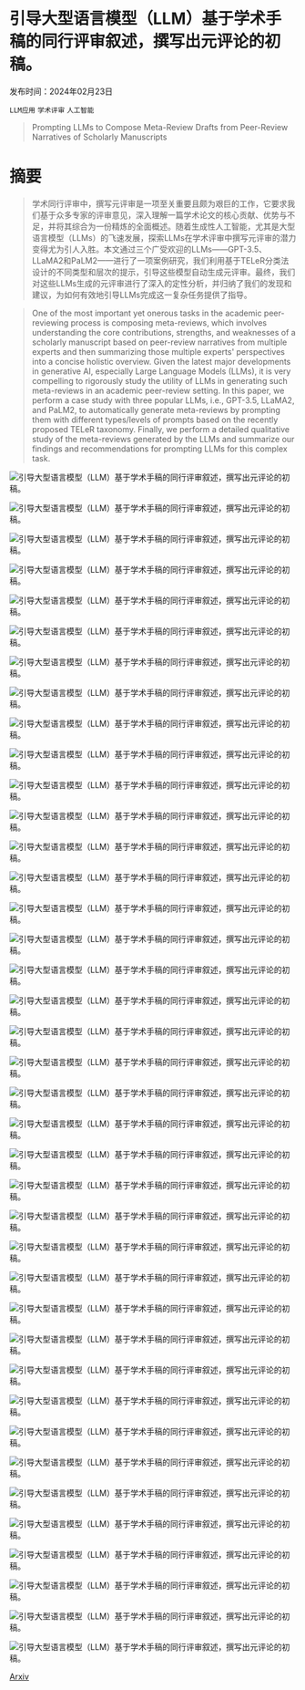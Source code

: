 # 引导大型语言模型（LLM）基于学术手稿的同行评审叙述，撰写出元评论的初稿。

发布时间：2024年02月23日

`LLM应用` `学术评审` `人工智能`

> Prompting LLMs to Compose Meta-Review Drafts from Peer-Review Narratives of Scholarly Manuscripts

# 摘要

> 学术同行评审中，撰写元评审是一项至关重要且颇为艰巨的工作，它要求我们基于众多专家的评审意见，深入理解一篇学术论文的核心贡献、优势与不足，并将其综合为一份精炼的全面概述。随着生成性人工智能，尤其是大型语言模型（LLMs）的飞速发展，探索LLMs在学术评审中撰写元评审的潜力变得尤为引人入胜。本文通过三个广受欢迎的LLMs——GPT-3.5、LLaMA2和PaLM2——进行了一项案例研究，我们利用基于TELeR分类法设计的不同类型和层次的提示，引导这些模型自动生成元评审。最终，我们对这些LLMs生成的元评审进行了深入的定性分析，并归纳了我们的发现和建议，为如何有效地引导LLMs完成这一复杂任务提供了指导。

> One of the most important yet onerous tasks in the academic peer-reviewing process is composing meta-reviews, which involves understanding the core contributions, strengths, and weaknesses of a scholarly manuscript based on peer-review narratives from multiple experts and then summarizing those multiple experts' perspectives into a concise holistic overview. Given the latest major developments in generative AI, especially Large Language Models (LLMs), it is very compelling to rigorously study the utility of LLMs in generating such meta-reviews in an academic peer-review setting. In this paper, we perform a case study with three popular LLMs, i.e., GPT-3.5, LLaMA2, and PaLM2, to automatically generate meta-reviews by prompting them with different types/levels of prompts based on the recently proposed TELeR taxonomy. Finally, we perform a detailed qualitative study of the meta-reviews generated by the LLMs and summarize our findings and recommendations for prompting LLMs for this complex task.

![引导大型语言模型（LLM）基于学术手稿的同行评审叙述，撰写出元评论的初稿。](../../..//opt/data/Projects/HuggingArxiv/paper_images/2402.15589/Prompt_taxonomy.png)

![引导大型语言模型（LLM）基于学术手稿的同行评审叙述，撰写出元评论的初稿。](../../..//opt/data/Projects/HuggingArxiv/paper_images/2402.15589/CC-PR-P1.png)

![引导大型语言模型（LLM）基于学术手稿的同行评审叙述，撰写出元评论的初稿。](../../..//opt/data/Projects/HuggingArxiv/paper_images/2402.15589/CC-PR-P2.png)

![引导大型语言模型（LLM）基于学术手稿的同行评审叙述，撰写出元评论的初稿。](../../..//opt/data/Projects/HuggingArxiv/paper_images/2402.15589/CC-PR-P3.png)

![引导大型语言模型（LLM）基于学术手稿的同行评审叙述，撰写出元评论的初稿。](../../..//opt/data/Projects/HuggingArxiv/paper_images/2402.15589/CC-PR-P4.png)

![引导大型语言模型（LLM）基于学术手稿的同行评审叙述，撰写出元评论的初稿。](../../..//opt/data/Projects/HuggingArxiv/paper_images/2402.15589/CC-PR-P1-4-A.png)

![引导大型语言模型（LLM）基于学术手稿的同行评审叙述，撰写出元评论的初稿。](../../..//opt/data/Projects/HuggingArxiv/paper_images/2402.15589/CC-PR-P1-4-AL.png)

![引导大型语言模型（LLM）基于学术手稿的同行评审叙述，撰写出元评论的初稿。](../../..//opt/data/Projects/HuggingArxiv/paper_images/2402.15589/CC-PR-P1-4-ALL.png)

![引导大型语言模型（LLM）基于学术手稿的同行评审叙述，撰写出元评论的初稿。](../../..//opt/data/Projects/HuggingArxiv/paper_images/2402.15589/CS-PR-P1-4-A.png)

![引导大型语言模型（LLM）基于学术手稿的同行评审叙述，撰写出元评论的初稿。](../../..//opt/data/Projects/HuggingArxiv/paper_images/2402.15589/CS-PR-P1-4-AL.png)

![引导大型语言模型（LLM）基于学术手稿的同行评审叙述，撰写出元评论的初稿。](../../..//opt/data/Projects/HuggingArxiv/paper_images/2402.15589/CW-PR-P1-4-A.png)

![引导大型语言模型（LLM）基于学术手稿的同行评审叙述，撰写出元评论的初稿。](../../..//opt/data/Projects/HuggingArxiv/paper_images/2402.15589/CW-PR-P1-4-AL.png)

![引导大型语言模型（LLM）基于学术手稿的同行评审叙述，撰写出元评论的初稿。](../../..//opt/data/Projects/HuggingArxiv/paper_images/2402.15589/CSu-PR-P1-4-A.png)

![引导大型语言模型（LLM）基于学术手稿的同行评审叙述，撰写出元评论的初稿。](../../..//opt/data/Projects/HuggingArxiv/paper_images/2402.15589/CSu-PR-P1-4-AL.png)

![引导大型语言模型（LLM）基于学术手稿的同行评审叙述，撰写出元评论的初稿。](../../..//opt/data/Projects/HuggingArxiv/paper_images/2402.15589/MR-PR-P1-4-A.png)

![引导大型语言模型（LLM）基于学术手稿的同行评审叙述，撰写出元评论的初稿。](../../..//opt/data/Projects/HuggingArxiv/paper_images/2402.15589/MR-PR-P1-4-AL.png)

![引导大型语言模型（LLM）基于学术手稿的同行评审叙述，撰写出元评论的初稿。](../../..//opt/data/Projects/HuggingArxiv/paper_images/2402.15589/CS-PR-P1-4-ALL.png)

![引导大型语言模型（LLM）基于学术手稿的同行评审叙述，撰写出元评论的初稿。](../../..//opt/data/Projects/HuggingArxiv/paper_images/2402.15589/CW-PR-P1-4-ALL.png)

![引导大型语言模型（LLM）基于学术手稿的同行评审叙述，撰写出元评论的初稿。](../../..//opt/data/Projects/HuggingArxiv/paper_images/2402.15589/CSu-PR-P1-4-ALL.png)

![引导大型语言模型（LLM）基于学术手稿的同行评审叙述，撰写出元评论的初稿。](../../..//opt/data/Projects/HuggingArxiv/paper_images/2402.15589/MR-PR-P1-4-ALL.png)

![引导大型语言模型（LLM）基于学术手稿的同行评审叙述，撰写出元评论的初稿。](../../..//opt/data/Projects/HuggingArxiv/paper_images/2402.15589/CS-PR-P1.png)

![引导大型语言模型（LLM）基于学术手稿的同行评审叙述，撰写出元评论的初稿。](../../..//opt/data/Projects/HuggingArxiv/paper_images/2402.15589/CS-PR-P2.png)

![引导大型语言模型（LLM）基于学术手稿的同行评审叙述，撰写出元评论的初稿。](../../..//opt/data/Projects/HuggingArxiv/paper_images/2402.15589/CS-PR-P3.png)

![引导大型语言模型（LLM）基于学术手稿的同行评审叙述，撰写出元评论的初稿。](../../..//opt/data/Projects/HuggingArxiv/paper_images/2402.15589/CS-PR-P4.png)

![引导大型语言模型（LLM）基于学术手稿的同行评审叙述，撰写出元评论的初稿。](../../..//opt/data/Projects/HuggingArxiv/paper_images/2402.15589/CW-PR-P1.png)

![引导大型语言模型（LLM）基于学术手稿的同行评审叙述，撰写出元评论的初稿。](../../..//opt/data/Projects/HuggingArxiv/paper_images/2402.15589/CW-PR-P2.png)

![引导大型语言模型（LLM）基于学术手稿的同行评审叙述，撰写出元评论的初稿。](../../..//opt/data/Projects/HuggingArxiv/paper_images/2402.15589/CW-PR-P3.png)

![引导大型语言模型（LLM）基于学术手稿的同行评审叙述，撰写出元评论的初稿。](../../..//opt/data/Projects/HuggingArxiv/paper_images/2402.15589/CW-PR-P4.png)

![引导大型语言模型（LLM）基于学术手稿的同行评审叙述，撰写出元评论的初稿。](../../..//opt/data/Projects/HuggingArxiv/paper_images/2402.15589/CSu-PR-P1.png)

![引导大型语言模型（LLM）基于学术手稿的同行评审叙述，撰写出元评论的初稿。](../../..//opt/data/Projects/HuggingArxiv/paper_images/2402.15589/CSu-PR-P2.png)

![引导大型语言模型（LLM）基于学术手稿的同行评审叙述，撰写出元评论的初稿。](../../..//opt/data/Projects/HuggingArxiv/paper_images/2402.15589/CSu-PR-P3.png)

![引导大型语言模型（LLM）基于学术手稿的同行评审叙述，撰写出元评论的初稿。](../../..//opt/data/Projects/HuggingArxiv/paper_images/2402.15589/CSu-PR-P4.png)

![引导大型语言模型（LLM）基于学术手稿的同行评审叙述，撰写出元评论的初稿。](../../..//opt/data/Projects/HuggingArxiv/paper_images/2402.15589/MR-PR-P1.png)

![引导大型语言模型（LLM）基于学术手稿的同行评审叙述，撰写出元评论的初稿。](../../..//opt/data/Projects/HuggingArxiv/paper_images/2402.15589/MR-PR-P2.png)

![引导大型语言模型（LLM）基于学术手稿的同行评审叙述，撰写出元评论的初稿。](../../..//opt/data/Projects/HuggingArxiv/paper_images/2402.15589/MR-PR-P3.png)

![引导大型语言模型（LLM）基于学术手稿的同行评审叙述，撰写出元评论的初稿。](../../..//opt/data/Projects/HuggingArxiv/paper_images/2402.15589/MR-PR-P4.png)

![引导大型语言模型（LLM）基于学术手稿的同行评审叙述，撰写出元评论的初稿。](../../..//opt/data/Projects/HuggingArxiv/paper_images/2402.15589/Form2.png)

![引导大型语言模型（LLM）基于学术手稿的同行评审叙述，撰写出元评论的初稿。](../../..//opt/data/Projects/HuggingArxiv/paper_images/2402.15589/Form3.png)

![引导大型语言模型（LLM）基于学术手稿的同行评审叙述，撰写出元评论的初稿。](../../..//opt/data/Projects/HuggingArxiv/paper_images/2402.15589/Form1.png)

[Arxiv](https://arxiv.org/abs/2402.15589)